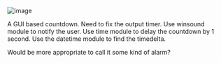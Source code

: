 ![image](https://user-images.githubusercontent.com/108894019/210071883-5666fcd9-eee6-4ca2-a587-50884abb55fd.png)

A GUI based countdown. Need to fix the output timer. Use winsound module to notify the user. Use time module to delay the countdown by 1 second. Use the datetime module to find the timedelta. 

Would be more appropriate to call it some kind of alarm?

